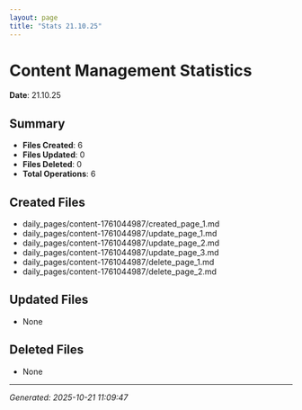 ```yaml
---
layout: page
title: "Stats 21.10.25"
---
```


# Content Management Statistics

**Date**: 21.10.25

## Summary

- **Files Created**: 6
- **Files Updated**: 0  
- **Files Deleted**: 0
- **Total Operations**: 6

## Created Files

- daily_pages/content-1761044987/created_page_1.md
- daily_pages/content-1761044987/update_page_1.md
- daily_pages/content-1761044987/update_page_2.md
- daily_pages/content-1761044987/update_page_3.md
- daily_pages/content-1761044987/delete_page_1.md
- daily_pages/content-1761044987/delete_page_2.md

## Updated Files

- None

## Deleted Files

- None

---
*Generated: 2025-10-21 11:09:47*
